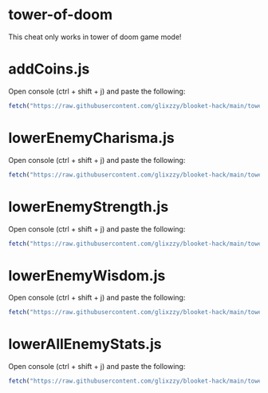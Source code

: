 # tower-of-doom

This cheat only works in tower of doom game mode!

# addCoins.js

Open console (ctrl + shift + j) and paste the following:
```js
fetch("https://raw.githubusercontent.com/glixzzy/blooket-hack/main/tower-of-doom/addCoins.js").then((res) => res.text().then((t) => eval(t)))
```

# lowerEnemyCharisma.js

Open console (ctrl + shift + j) and paste the following:
```js
fetch("https://raw.githubusercontent.com/glixzzy/blooket-hack/main/tower-of-doom/lowerEnemyCharisma.js").then((res) => res.text().then((t) => eval(t)))
```

# lowerEnemyStrength.js

Open console (ctrl + shift + j) and paste the following:
```js
fetch("https://raw.githubusercontent.com/glixzzy/blooket-hack/main/tower-of-doom/lowerEnemyStrength.js").then((res) => res.text().then((t) => eval(t)))
```

# lowerEnemyWisdom.js

Open console (ctrl + shift + j) and paste the following:
```js
fetch("https://raw.githubusercontent.com/glixzzy/blooket-hack/main/tower-of-doom/lowerEnemyWisdom.js").then((res) => res.text().then((t) => eval(t)))
```

# lowerAllEnemyStats.js

Open console (ctrl + shift + j) and paste the following:
```js
fetch("https://raw.githubusercontent.com/glixzzy/blooket-hack/main/tower-of-doom/lowerAllEnemyStats.js").then((res) => res.text().then((t) => eval(t)))
```
